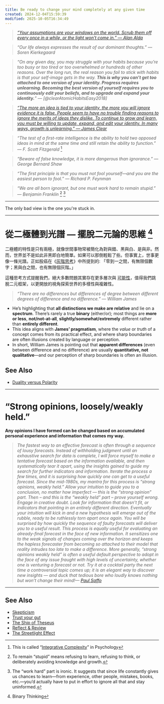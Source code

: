 ```yaml
---
title: Be ready to change your mind completely at any given time
created: 2024-12-04T15:59:39
modified: 2025-10-05T16:34:49
---
```


> _[“Your assumptions are your windows on the world. Scrub them off every once in a while, or the light won’t come in.” — Alan Alda](https://www.goodreads.com/quotes/667214-your-assumptions-are-your-windows-on-the-world-scrub-them)_

> _“Our life always expresses the result of our dominant thoughts.” — Soren Kierkegaard_

> _“On any given day, you may struggle with your habits because you’re too busy or too tired or too overwhelmed or hundreds of other reasons. Over the long run, the real reason you fail to stick with habits is that your self-image gets in the way. **This is why you can’t get too attached to one version of your identity. Progress requires unlearning. Becoming the best version of yourself requires you to continuously edit your beliefs, and to upgrade and expand your identity.**” — [@clearAtomicHabitsEasy2018]_

> _[“The more an idea is tied to your identity, the more you will ignore evidence it is false. People seem to have no trouble finding reasons to ignore the merits of ideas they dislike. To continue to grow and learn, you must be willing to update, expand, and edit your identity. In many ways, growth is unlearning.” — James Clear](https://jamesclear.com/3-2-1/november-14-2024)_

> _“The test of a first-rate intelligence is the ability to hold two opposed ideas in mind at the same time and still retain the ability to function.” — F. Scott Fitzgerald_ [^1]

> _“Beware of false knowledge, it is more dangerous than ignorance.” — George Bernard Shaw_

> _“The first principle is that you must not fool yourself—and you are the easiest person to fool.” — Richard P. Feynman_

> _“We are all born ignorant, but one must work hard to remain stupid.” — Benjamin Franklin_ [^2] [^3]

---

The only bad view is the one you're stuck in.

---

# 從二極體到光譜 — 擺脫二元論的思維 [^4]

二極體的特性是只有兩極，就像世間事物常被簡化為對與錯、黑與白、是與非。然而，世界並不是如此非黑即白地簡單。如果可以那倒輕鬆了些。但事實上，世事更像一條光譜。正如股癌在《[灰階思考](https://www.books.com.tw/products/0010888435)》中所提到的: 「零到一之間，有無限個數字；黑與白之間，也有無限個灰階。」

這種思考方式提醒我們，絕大多數問題其實存在更多層次與 [可能性](probabilistic-thinking.md)，值得我們跳脫二元框架，以更開放的視角探索世界的多樣性與複雜性。

> _“There are no differences but differences of degree between different degrees of difference and no difference.” — William James_

* He’s highlighting that **all distinctions we make are relative** and lie on a **spectrum**. There’s rarely a true **binary** (either/or); most things are **more or less**, **not/not-at-all**, **slightly/somewhat/extremely** different rather than **entirely different**.
* This idea aligns with **James’ pragmatism**, where the _value_ or _truth_ of a concept comes from its practical effect, and where sharp boundaries are often illusions created by language or perception.
* In short, William James is pointing out that **apparent differences** (even between difference and no difference) are usually **quantitative, not qualitative**—and our perception of sharp boundaries is often an illusion.

## See Also

* [Duality versus Polarity](Duality%20versus%20Polarity.md)

---

# “Strong opinions, loosely/weakly held.”

**Any opinions I have formed can be changed based on accumulated personal experience and information that comes my way.**

> _The fastest way to an effective forecast is often through a sequence of lousy forecasts. Instead of withholding judgment until an exhaustive search for data is complete, I will force myself to make a tentative forecast based on the information available, and then systematically tear it apart, using the insights gained to guide my search for further indicators and information. Iterate the process a few times, and it is surprising how quickly one can get to a useful forecast. Since the mid-1980s, my mantra for this process is “strong opinions, weakly held.” Allow your intuition to guide you to a conclusion, no matter how imperfect — this is the “strong opinion” part. Then – and this is the “weakly held” part – prove yourself wrong. Engage in creative doubt. Look for information that doesn’t fit, or indicators that pointing in an entirely different direction. Eventually your intuition will kick in and a new hypothesis will emerge out of the rubble, ready to be ruthlessly torn apart once again. You will be surprised by how quickly the sequence of faulty forecasts will deliver you to a useful result. This process is equally useful for evaluating an already-final forecast in the face of new information. It sensitizes one to the weak signals of changes coming over the horizon and keeps the hapless forecaster from becoming so attached to their model that reality intrudes too late to make a difference. More generally, “strong opinions weakly held” is often a useful default perspective to adopt in the face of any issue fraught with high levels of uncertainty, whether one is venturing a forecast or not. Try it at a cocktail party the next time a controversial topic comes up; it is an elegant way to discover new insights — and duck that tedious bore who loudly knows nothing but won’t change their mind!— [Paul Saffo](https://saffo.com/)_

---

## See Also

* [Skepticism](Skepticism.md)
* [Trust your gut](trust-your-gut.md)
* [The Ship of Theseus](The%20Ship%20of%20Theseus.md)
* [Reflect & Review](reflect-and-review.md)
* [The Streetlight Effect](The%20Streetlight%20Effect.md)

[^1]: This is called “[Integrative Complexity](https://psychology.iresearchnet.com/social-psychology/decision-making/integrative-complexity/)” in Psychology
[^2]: To remain “stupid” means refusing to learn, refusing to think, or deliberately avoiding knowledge and growth.
[^3]: The “work hard” part is ironic. It suggests that since life constantly gives us chances to learn—from experience, other people, mistakes, books, etc.—you’d actually have to put in effort to ignore all that and stay uninformed.
[^4]: Binary Thinking
